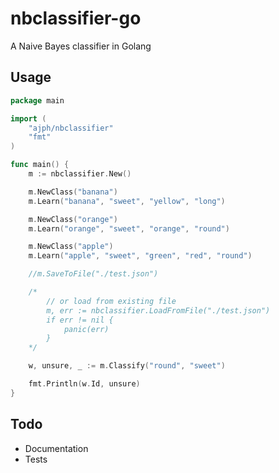 nbclassifier-go
===============

A Naive Bayes classifier in Golang

Usage
-----

```go
package main

import (
	"ajph/nbclassifier"
	"fmt"
)

func main() {
	m := nbclassifier.New()

	m.NewClass("banana")
	m.Learn("banana", "sweet", "yellow", "long")

	m.NewClass("orange")
	m.Learn("orange", "sweet", "orange", "round")

	m.NewClass("apple")
	m.Learn("apple", "sweet", "green", "red", "round")

	//m.SaveToFile("./test.json") 

	/*
		// or load from existing file
		m, err := nbclassifier.LoadFromFile("./test.json")
		if err != nil {
			panic(err)
		} 
	*/

	w, unsure, _ := m.Classify("round", "sweet")

	fmt.Println(w.Id, unsure)
}
```

Todo
----
- Documentation
- Tests
